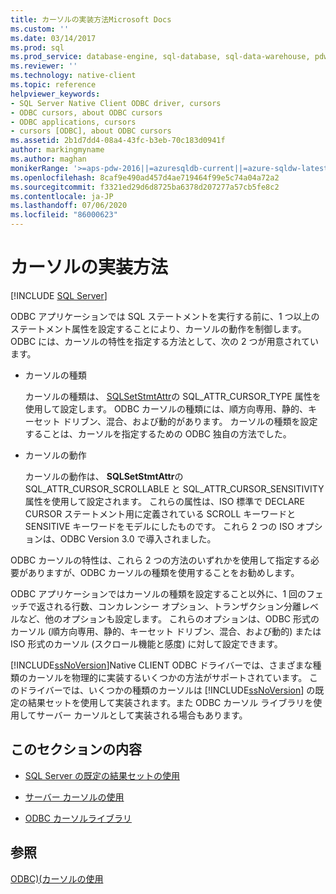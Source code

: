 ```yaml
---
title: カーソルの実装方法Microsoft Docs
ms.custom: ''
ms.date: 03/14/2017
ms.prod: sql
ms.prod_service: database-engine, sql-database, sql-data-warehouse, pdw
ms.reviewer: ''
ms.technology: native-client
ms.topic: reference
helpviewer_keywords:
- SQL Server Native Client ODBC driver, cursors
- ODBC cursors, about ODBC cursors
- ODBC applications, cursors
- cursors [ODBC], about ODBC cursors
ms.assetid: 2b1d7dd4-08a4-43fc-b3eb-70c183d0941f
author: markingmyname
ms.author: maghan
monikerRange: '>=aps-pdw-2016||=azuresqldb-current||=azure-sqldw-latest||>=sql-server-2016||=sqlallproducts-allversions||>=sql-server-linux-2017||=azuresqldb-mi-current'
ms.openlocfilehash: 8caf9e490ad457d4ae719464f99e5c74a04a72a2
ms.sourcegitcommit: f3321ed29d6d8725ba6378d207277a57cb5fe8c2
ms.contentlocale: ja-JP
ms.lasthandoff: 07/06/2020
ms.locfileid: "86000623"
---
```

# <a name="how-cursors-are-implemented"></a>カーソルの実装方法
[!INCLUDE [SQL Server](../../../includes/applies-to-version/sql-asdb-asdbmi-asa-pdw.md)]

  ODBC アプリケーションでは SQL ステートメントを実行する前に、1 つ以上のステートメント属性を設定することにより、カーソルの動作を制御します。 ODBC には、カーソルの特性を指定する方法として、次の 2 つが用意されています。  
  
-   カーソルの種類  
  
     カーソルの種類は、 [SQLSetStmtAttr](../../../relational-databases/native-client-odbc-api/sqlsetstmtattr.md)の SQL_ATTR_CURSOR_TYPE 属性を使用して設定します。 ODBC カーソルの種類には、順方向専用、静的、キーセット ドリブン、混合、および動的があります。 カーソルの種類を設定することは、カーソルを指定するための ODBC 独自の方法でした。  
  
-   カーソルの動作  
  
     カーソルの動作は、 **SQLSetStmtAttr**の SQL_ATTR_CURSOR_SCROLLABLE と SQL_ATTR_CURSOR_SENSITIVITY 属性を使用して設定されます。 これらの属性は、ISO 標準で DECLARE CURSOR ステートメント用に定義されている SCROLL キーワードと SENSITIVE キーワードをモデルにしたものです。 これら 2 つの ISO オプションは、ODBC Version 3.0 で導入されました。  
  
 ODBC カーソルの特性は、これら 2 つの方法のいずれかを使用して指定する必要がありますが、ODBC カーソルの種類を使用することをお勧めします。  
  
 ODBC アプリケーションではカーソルの種類を設定すること以外に、1 回のフェッチで返される行数、コンカレンシー オプション、トランザクション分離レベルなど、他のオプションも設定します。 これらのオプションは、ODBC 形式のカーソル (順方向専用、静的、キーセット ドリブン、混合、および動的) または ISO 形式のカーソル (スクロール機能と感度) に対して設定できます。  
  
 [!INCLUDE[ssNoVersion](../../../includes/ssnoversion-md.md)]Native CLIENT ODBC ドライバーでは、さまざまな種類のカーソルを物理的に実装するいくつかの方法がサポートされています。 このドライバーでは、いくつかの種類のカーソルは [!INCLUDE[ssNoVersion](../../../includes/ssnoversion-md.md)] の既定の結果セットを使用して実装されます。また ODBC カーソル ライブラリを使用してサーバー カーソルとして実装される場合もあります。  
  
## <a name="in-this-section"></a>このセクションの内容  
  
-   [SQL Server の既定の結果セットの使用](../../../relational-databases/native-client-odbc-cursors/implementation/using-sql-server-default-result-sets.md)  
  
-   [サーバー カーソルの使用](../../../relational-databases/native-client-odbc-cursors/implementation/using-server-cursors.md)  
  
-   [ODBC カーソルライブラリ](../../../relational-databases/native-client-odbc-cursors/implementation/odbc-cursor-library.md)  
  
## <a name="see-also"></a>参照  
 [ODBC&#41;&#40;カーソルの使用](../../../relational-databases/native-client-odbc-cursors/using-cursors-odbc.md)  
  
  
